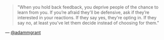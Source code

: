 > "When you hold back feedback, you deprive people of the chance to learn from you. If you’re afraid they'll be defensive, ask if they’re interested in your reactions. If they say yes, they're opting in. If they say no, at least you've let them decide instead of choosing for them."

— [@adammgrant](https://twitter.com/adammgrant/status/1380176059082145793)